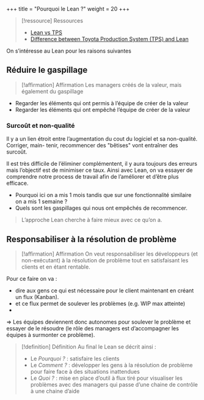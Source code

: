 
+++
title = "Pourquoi le Lean ?"
weight = 20
+++

> [!ressource] Ressources
> - [Lean vs TPS](https://www.allaboutlean.com/tps-and-lean/)
> - [Difference between Toyota Production System (TPS) and Lean](https://www.linkedin.com/pulse/difference-between-toyota-production-system-tps-lean-boris-hodak/)

On s’intéresse au Lean pour les raisons suivantes

## Réduire le gaspillage
> [!affirmation] Affirmation
>  Les managers créés de la valeur, mais également du gaspillage
- Regarder les éléments qui ont permis à l’équipe de créer de la valeur
- Regarder les éléments qui ont empêché l’équipe de créer de la valeur

### Surcoût et non-qualité

Il y a un lien étroit entre l’augmentation du cout du logiciel et sa non-qualité. Corriger, main-
tenir, recommencer des "bêtises" vont entraîner des surcoût.

Il est très difficile de l’éliminer complémentent, il y aura toujours des erreurs mais l’objectif
est de minimiser ce taux. Ainsi avec Lean, on va essayer de comprendre notre process de
travail afin de l’améliorer et d’être plus efficace.

- Pourquoi ici on a mis 1 mois tandis que sur une fonctionnalité similaire on a mis 1
semaine ?
- Quels sont les gaspillages qui nous ont empêchés de recommencer.

> L’approche Lean cherche à faire mieux avec ce qu’on a.

## Responsabiliser à la résolution de problème
> [!affirmation] Affirmation
>  On veut responsabiliser les développeurs (et non-exécutant) à la résolution de problème
>  tout en satisfaisant les clients et en étant rentable.

Pour ce faire on va :
- dire aux gens ce qui est nécessaire pour le client maintenant en créant un flux (Kanban).
- et ce flux permet de soulever les problèmes (e.g. WIP max atteinte)
- 
⇒ Les équipes deviennent donc autonomes pour soulever le problème et essayer de le résoudre (le rôle des managers est d’accompagner les équipes à surmonter ce problème).

> [!definition] Définition
> Au final le Lean se décrit ainsi :
> - Le *Pourquoi ?* : satisfaire les clients
> - Le *Comment ?* : développer les gens à la résolution de problème pour faire face à des situations inattendues
> - Le *Quoi ?* : mise en place d’outil à flux tiré pour visualiser les problèmes avec des managers qui passe d’une chaine de contrôle à une chaine d’aide
